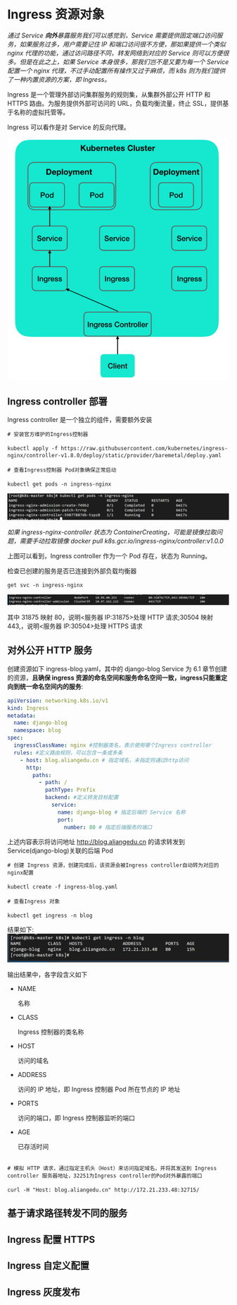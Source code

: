# Ingress 资源对象

_通过 Service **向外**暴露服务我们可以感觉到，Service 需要提供固定端口访问服务，如果服务过多，用户需要记住 IP 和端口访问很不方便，那如果提供一个类似 nginx 代理的功能，通过访问路径不同，转发网络到对应的 Service 则可以方便很多。但是在此之上，如果 Service 本身很多，那我们岂不是又要为每一个 Service 配置一个 nginx 代理，不过手动配置所有操作又过于麻烦，而 k8s 则为我们提供了一种内置资源的方案，即 Ingress。_

Ingress 是一个管理外部访问集群服务的规则集，从集群外部公开 HTTP 和 HTTPS 路由。为服务提供外部可访问的 URL，负载均衡流量，终止 SSL，提供基于名称的虚拟托管等。

Ingress 可以看作是对 Service 的反向代理。

![Ingress流程图](./img/Ingress.png)

## Ingress controller 部署

Ingress controller 是一个独立的组件，需要额外安装

```linux
# 安装官方维护的Ingress控制器

kubectl apply -f https://raw.githubusercontent.com/kubernetes/ingress-nginx/controller-v1.8.0/deploy/static/provider/baremetal/deploy.yaml

# 查看Ingress控制器 Pod对象确保正常启动

kubectl get pods -n ingress-nginx

```

![ingressPod](./img/ingressPod.png)

_如果 ingress-nginx-controller 状态为 ContainerCreating，可能是镜像拉取问题，需要手动拉取镜像 docker pull k8s.gcr.io/ingress-nginx/controller:v1.0.0_

上图可以看到，Ingress controller 作为一个 Pod 存在，状态为 Running。

检查已创建的服务是否已连接到外部负载均衡器

```linux
get svc -n ingress-nginx
```

![Ingress控制器service](./img/IngressService.png)

其中 31875 映射 80，说明<服务器 IP:31875>处理 HTTP 请求;30504 映射 443,，说明<服务器 IP:30504>处理 HTTPS 请求

## 对外公开 HTTP 服务

创建资源如下 ingress-blog.yaml，其中的 django-blog Service 为 6.1 章节创建的资源，**且确保 ingress 资源的命名空间和服务命名空间一致，ingress只能重定向到统一命名空间内的服务**:

```yaml
apiVersion: networking.k8s.io/v1
kind: Ingress
metadata:
  name: django-blog
  namespace: blog
spec:
  ingressClassName: nginx #控制器类名，表示使用哪个Ingress controller
  rules: #定义路由规则，可以包含一条或多条
    - host: blog.aliangedu.cn # 指定域名，未指定则通过http访问
      http:
        paths:
          - path: /
            pathType: Prefix
            backend: #定义转发目标配置
              service:
                name: django-blog # 指定后端的 Service 名称
                port:
                  number: 80 # 指定后端服务的端口
```

上述内容表示将访问地址 http://blog.aliangedu.cn 的请求转发到 Service(django-blog)关联的后端 Pod

```linux
# 创建 Ingress 资源，创建完成后，该资源会被Ingress controller自动转为对应的nginx配置

kubectl create -f ingress-blog.yaml

# 查看Ingress 对象

kubectl get ingress -n blog

```

结果如下:
![ingress查询结果](./img/ingressResult.png)

输出结果中，各字段含义如下

- NAME

  名称

- CLASS

  Ingress 控制器的类名称

- HOST

  访问的域名

- ADDRESS

  访问的 IP 地址，即 Ingress 控制器 Pod 所在节点的 IP 地址

- PORTS

  访问的端口，即 Ingress 控制器监听的端口

- AGE

  已存活时间

```linux

# 模拟 HTTP 请求，通过指定主机头（Host）来访问指定域名，并将其发送到 Ingress controller 服务器地址，32251为Ingress controller的Pod对外暴露的端口

curl -H "Host: blog.aliangedu.cn" http://172.21.233.48:32715/
```

## 基于请求路径转发不同的服务

## Ingress 配置 HTTPS

## Ingress 自定义配置

## Ingress 灰度发布

```

```
